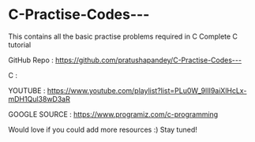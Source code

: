 # C-Practise-Codes---
This contains all the basic practise problems required in C
Complete C tutorial

GitHub Repo : https://github.com/pratushapandey/C-Practise-Codes---

C :

YOUTUBE : https://www.youtube.com/playlist?list=PLu0W_9lII9aiXlHcLx-mDH1Qul38wD3aR

GOOGLE SOURCE : https://www.programiz.com/c-programming

Would love if you could add more resources :) Stay tuned!
